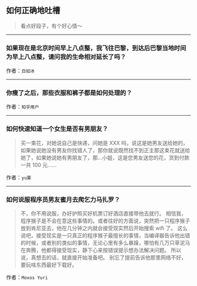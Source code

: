 ## 如何正确地吐槽

> 看点好段子，有个好心情～


 
---

### 如果现在是北京时间早上八点整，我飞往巴黎，到达后巴黎当地时间为早上八点整，请问我的生命相对延长了吗？

> 


作者：`白如冰`

---

### 你瘦了之后，那些衣服和裤子都是如何处理的？

> 


作者：`知乎用户`

---

### 如何快速知道一个女生是否有男朋友？

> 买一束花，对她说自己是快递，问她是 XXX 吗，说这是她男友送给她的，如果她说她没有男友你找错人了，那你就说既然找不到正主那这束花就送给她了，如果她说她有男朋友了，那...小姐，这是您男友送您的花，货到付款一共 100 元......


作者：`yu栗`

---

### 如何说服程序员男友蜜月去爬乞力马扎罗？

> 不，你不用说服，办好护照买好机票订好酒店直接带他去就行。
> 相信我，程序猴子是不会在意这些事情的。或者往好的方面说，突然把一只程序猴子放到肯尼亚去，他在几分钟之内就会接受现实然后开始搜索 wifi 了。
> 这么说吧，接受现实是一只真正的程序猴子最擅长的事情，当编译器告诉他出错的时候，或者别的类似的事情，无论心里有多么暴躁，哪怕有几万只草泥马在奔腾，他都得接受现实，静下心来按错误提示想办法解决问题。
> 所以说，真想去的话，就直接开始准备吧。
> 别忘了提前告诉他那里网络不好，要玩啥东西最好下载好。


作者：`Moxos Yuri`